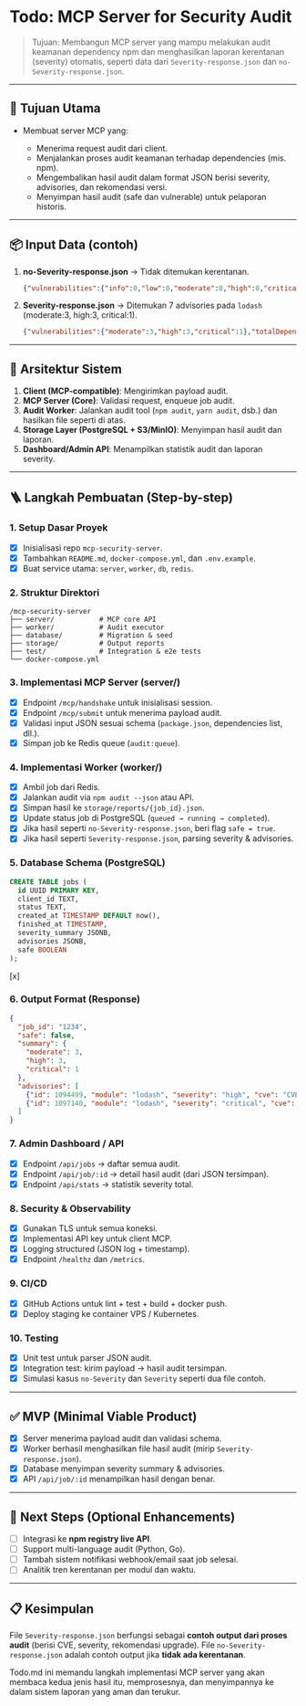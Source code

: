 # Todo: MCP Server for Security Audit

> Tujuan: Membangun MCP server yang mampu melakukan audit keamanan dependency npm dan menghasilkan laporan kerentanan (severity) otomatis, seperti data dari `Severity-response.json` dan `no-Severity-response.json`.

---

## 🎯 Tujuan Utama

* Membuat server MCP yang:

  * Menerima request audit dari client.
  * Menjalankan proses audit keamanan terhadap dependencies (mis. npm).
  * Mengembalikan hasil audit dalam format JSON berisi severity, advisories, dan rekomendasi versi.
  * Menyimpan hasil audit (safe dan vulnerable) untuk pelaporan historis.

---

## 📦 Input Data (contoh)

1. **no-Severity-response.json** → Tidak ditemukan kerentanan.

   ```json
   {"vulnerabilities":{"info":0,"low":0,"moderate":0,"high":0,"critical":0},"totalDependencies":1}
   ```
2. **Severity-response.json** → Ditemukan 7 advisories pada `lodash` (moderate:3, high:3, critical:1).

   ```json
   {"vulnerabilities":{"moderate":3,"high":3,"critical":1},"totalDependencies":1}
   ```

---

## 🧱 Arsitektur Sistem

1. **Client (MCP-compatible)**: Mengirimkan payload audit.
2. **MCP Server (Core)**: Validasi request, enqueue job audit.
3. **Audit Worker**: Jalankan audit tool (`npm audit`, `yarn audit`, dsb.) dan hasilkan file seperti di atas.
4. **Storage Layer (PostgreSQL + S3/MinIO)**: Menyimpan hasil audit dan laporan.
5. **Dashboard/Admin API**: Menampilkan statistik audit dan laporan severity.

---

## 🪜 Langkah Pembuatan (Step-by-step)

### 1. Setup Dasar Proyek

* [x] Inisialisasi repo `mcp-security-server`.
* [x] Tambahkan `README.md`, `docker-compose.yml`, dan `.env.example`.
* [x] Buat service utama: `server`, `worker`, `db`, `redis`.

### 2. Struktur Direktori

```
/mcp-security-server
├── server/           # MCP core API
├── worker/           # Audit executor
├── database/         # Migration & seed
├── storage/          # Output reports
├── test/             # Integration & e2e tests
└── docker-compose.yml
```

### 3. Implementasi MCP Server (server/)

* [x] Endpoint `/mcp/handshake` untuk inisialisasi session.
* [x] Endpoint `/mcp/submit` untuk menerima payload audit.
* [x] Validasi input JSON sesuai schema (`package.json`, dependencies list, dll.).
* [x] Simpan job ke Redis queue (`audit:queue`).

### 4. Implementasi Worker (worker/)

* [x] Ambil job dari Redis.
* [x] Jalankan audit via `npm audit --json` atau API.
* [x] Simpan hasil ke `storage/reports/{job_id}.json`.
* [x] Update status job di PostgreSQL (`queued → running → completed`).
* [x] Jika hasil seperti `no-Severity-response.json`, beri flag `safe = true`.
* [x] Jika hasil seperti `Severity-response.json`, parsing severity & advisories.

### 5. Database Schema (PostgreSQL)

```sql
CREATE TABLE jobs (
  id UUID PRIMARY KEY,
  client_id TEXT,
  status TEXT,
  created_at TIMESTAMP DEFAULT now(),
  finished_at TIMESTAMP,
  severity_summary JSONB,
  advisories JSONB,
  safe BOOLEAN
);
```

[x]

### 6. Output Format (Response)

```json
{
  "job_id": "1234",
  "safe": false,
  "summary": {
    "moderate": 3,
    "high": 3,
    "critical": 1
  },
  "advisories": [
    {"id": 1094499, "module": "lodash", "severity": "high", "cve": "CVE-2018-16487"},
    {"id": 1097140, "module": "lodash", "severity": "critical", "cve": "CVE-2019-10744"}
  ]
}
```

### 7. Admin Dashboard / API

* [x] Endpoint `/api/jobs` → daftar semua audit.
* [x] Endpoint `/api/job/:id` → detail hasil audit (dari JSON tersimpan).
* [x] Endpoint `/api/stats` → statistik severity total.

### 8. Security & Observability

* [x] Gunakan TLS untuk semua koneksi.
* [x] Implementasi API key untuk client MCP.
* [x] Logging structured (JSON log + timestamp).
* [x] Endpoint `/healthz` dan `/metrics`.

### 9. CI/CD

* [x] GitHub Actions untuk lint + test + build + docker push.
* [x] Deploy staging ke container VPS / Kubernetes.

### 10. Testing

* [x] Unit test untuk parser JSON audit.
* [x] Integration test: kirim payload → hasil audit tersimpan.
* [x] Simulasi kasus `no-Severity` dan `Severity` seperti dua file contoh.

---

## ✅ MVP (Minimal Viable Product)

* [x] Server menerima payload audit dan validasi schema.
* [x] Worker berhasil menghasilkan file hasil audit (mirip `Severity-response.json`).
* [x] Database menyimpan severity summary & advisories.
* [x] API `/api/job/:id` menampilkan hasil dengan benar.

---

## 🧩 Next Steps (Optional Enhancements)

* [ ] Integrasi ke **npm registry live API**.
* [ ] Support multi-language audit (Python, Go).
* [ ] Tambah sistem notifikasi webhook/email saat job selesai.
* [ ] Analitik tren kerentanan per modul dan waktu.

---

## 📋 Kesimpulan

File `Severity-response.json` berfungsi sebagai **contoh output dari proses audit** (berisi CVE, severity, rekomendasi upgrade). File `no-Severity-response.json` adalah contoh output jika **tidak ada kerentanan**.

Todo.md ini memandu langkah implementasi MCP server yang akan membaca kedua jenis hasil itu, memprosesnya, dan menyimpannya ke dalam sistem laporan yang aman dan terukur.